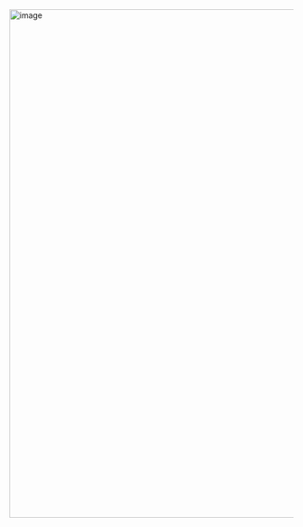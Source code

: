 <img width="1918" height="900" alt="image" src="https://github.com/user-attachments/assets/99ac5ee5-0c52-499c-ab2b-b07bf47506a6" />

